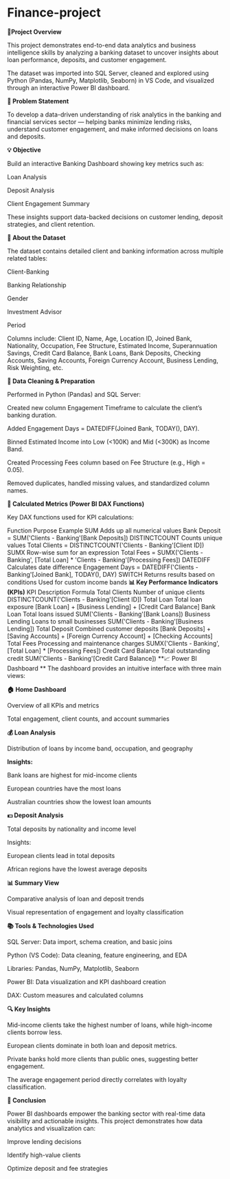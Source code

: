 # Finance-project

****📘Project Overview****

This project demonstrates end-to-end data analytics and business intelligence skills by analyzing a banking dataset to uncover insights about loan performance, deposits, and customer engagement.

The dataset was imported into SQL Server, cleaned and explored using Python (Pandas, NumPy, Matplotlib, Seaborn) in VS Code, and visualized through an interactive Power BI dashboard.

**🎯 **Problem Statement****

To develop a data-driven understanding of risk analytics in the banking and financial services sector — helping banks minimize lending risks, understand customer engagement, and make informed decisions on loans and deposits.

**💡 **Objective****

Build an interactive Banking Dashboard showing key metrics such as:

Loan Analysis

Deposit Analysis

Client Engagement Summary

These insights support data-backed decisions on customer lending, deposit strategies, and client retention.

**🧩 About the Dataset**

The dataset contains detailed client and banking information across multiple related tables:

Client-Banking

Banking Relationship

Gender

Investment Advisor

Period

Columns include:
Client ID, Name, Age, Location ID, Joined Bank, Nationality, Occupation, Fee Structure, Estimated Income, Superannuation Savings, Credit Card Balance, Bank Loans, Bank Deposits, Checking Accounts, Saving Accounts, Foreign Currency Account, Business Lending, Risk Weighting, etc.

**🧹 Data Cleaning & Preparation**

Performed in Python (Pandas) and SQL Server:

Created new column Engagement Timeframe to calculate the client’s banking duration.

Added Engagement Days = DATEDIFF(Joined Bank, TODAY(), DAY).

Binned Estimated Income into Low (<100K) and Mid (<300K) as Income Band.

Created Processing Fees column based on Fee Structure (e.g., High = 0.05).

Removed duplicates, handled missing values, and standardized column names.

**🧮 Calculated Metrics (Power BI DAX Functions)**

Key DAX functions used for KPI calculations:

Function	Purpose	Example
SUM	Adds up all numerical values	Bank Deposit = SUM('Clients - Banking'[Bank Deposits])
DISTINCTCOUNT	Counts unique values	Total Clients = DISTINCTCOUNT('Clients - Banking'[Client ID])
SUMX	Row-wise sum for an expression	Total Fees = SUMX('Clients - Banking', [Total Loan] * 'Clients - Banking'[Processing Fees])
DATEDIFF	Calculates date difference	Engagement Days = DATEDIFF('Clients - Banking'[Joined Bank], TODAY(), DAY)
SWITCH	Returns results based on conditions	Used for custom income bands
**📊 Key Performance Indicators (KPIs)**
KPI	Description	Formula
Total Clients	Number of unique clients	DISTINCTCOUNT('Clients - Banking'[Client ID])
Total Loan	Total loan exposure	[Bank Loan] + [Business Lending] + [Credit Card Balance]
Bank Loan	Total loans issued	SUM('Clients - Banking'[Bank Loans])
Business Lending	Loans to small businesses	SUM('Clients - Banking'[Business Lending])
Total Deposit	Combined customer deposits	[Bank Deposits] + [Saving Accounts] + [Foreign Currency Account] + [Checking Accounts]
Total Fees	Processing and maintenance charges	SUMX('Clients - Banking', [Total Loan] * [Processing Fees])
Credit Card Balance	Total outstanding credit	SUM('Clients - Banking'[Credit Card Balance])
**📈 Power BI Dashboard
**
The dashboard provides an intuitive interface with three main views:

**🏠 Home Dashboard**

Overview of all KPIs and metrics

Total engagement, client counts, and account summaries

**💰 Loan Analysis**

Distribution of loans by income band, occupation, and geography

**Insights:**

Bank loans are highest for mid-income clients

European countries have the most loans

Australian countries show the lowest loan amounts

**💵 Deposit Analysis**

Total deposits by nationality and income level

Insights:

European clients lead in total deposits

African regions have the lowest average deposits

**📊 Summary View**

Comparative analysis of loan and deposit trends

Visual representation of engagement and loyalty classification

**📚 Tools & Technologies Used**

SQL Server: Data import, schema creation, and basic joins

Python (VS Code): Data cleaning, feature engineering, and EDA

Libraries: Pandas, NumPy, Matplotlib, Seaborn

Power BI: Data visualization and KPI dashboard creation

DAX: Custom measures and calculated columns

**🔍 Key Insights**

Mid-income clients take the highest number of loans, while high-income clients borrow less.

European clients dominate in both loan and deposit metrics.

Private banks hold more clients than public ones, suggesting better engagement.

The average engagement period directly correlates with loyalty classification.

**🚀 Conclusion**

Power BI dashboards empower the banking sector with real-time data visibility and actionable insights.
This project demonstrates how data analytics and visualization can:

Improve lending decisions

Identify high-value clients

Optimize deposit and fee strategies
